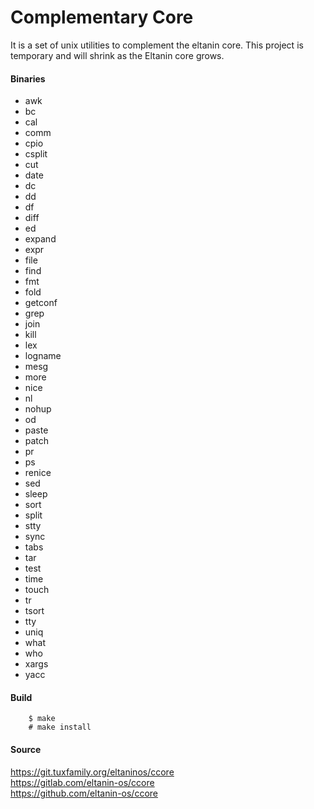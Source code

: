 # Complementary Core

It is a set of unix utilities to complement the eltanin core.
This project is temporary and will shrink as the Eltanin core grows.

#### Binaries
* awk
* bc
* cal
* comm
* cpio
* csplit
* cut
* date
* dc
* dd
* df
* diff
* ed
* expand
* expr
* file
* find
* fmt
* fold
* getconf
* grep
* join
* kill
* lex
* logname
* mesg
* more
* nice
* nl
* nohup
* od
* paste
* patch
* pr
* ps
* renice
* sed
* sleep
* sort
* split
* stty
* sync
* tabs
* tar
* test
* time
* touch
* tr
* tsort
* tty
* uniq
* what
* who
* xargs
* yacc

#### Build
```
	$ make
	# make install
```

#### Source
https://git.tuxfamily.org/eltaninos/ccore  
https://gitlab.com/eltanin-os/ccore  
https://github.com/eltanin-os/ccore
